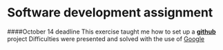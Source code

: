 # Software development assignment
####October 14 deadline
This exercise taught me how to set up a [**github**](github.com) project
Difficulties were presented and solved with the use of [Google](www.google.com) 

